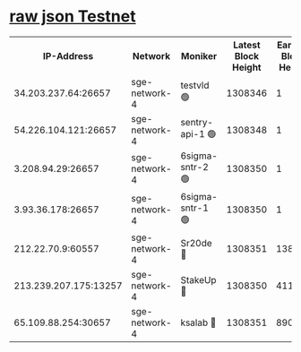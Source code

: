 
[raw json Testnet](https://rpc-check.sget.stavr.tech/sget/rpc-sget-result.json)
=


<table><tr><th>IP-Address</th><th>Network</th><th>Moniker</th><th>Latest Block Height</th><th>Earliest Block Height</th><th>Catching Up</th><th>Tx Index</th><th>Voting Power</th><th>Scan Time</th></tr><tr><td>34.203.237.64:26657</td><td>sge-network-4</td><td>testvld 🟢</td><td>1308346</td><td>1</td><td>False</td><td>on</td><td>0</td><td>2024-01-28T11:59:15.603907639UTC</td></tr><tr><td>54.226.104.121:26657</td><td>sge-network-4</td><td>sentry-api-1 🟢</td><td>1308348</td><td>1</td><td>False</td><td>on</td><td>0</td><td>2024-01-28T11:59:28.547133930UTC</td></tr><tr><td>3.208.94.29:26657</td><td>sge-network-4</td><td>6sigma-sntr-2 🟢</td><td>1308350</td><td>1</td><td>False</td><td>on</td><td>0</td><td>2024-01-28T11:59:38.722974279UTC</td></tr><tr><td>3.93.36.178:26657</td><td>sge-network-4</td><td>6sigma-sntr-1 🟢</td><td>1308350</td><td>1</td><td>False</td><td>on</td><td>0</td><td>2024-01-28T11:59:41.475721592UTC</td></tr><tr><td>212.22.70.9:60557</td><td>sge-network-4</td><td>Sr20de 🔴</td><td>1308351</td><td>138001</td><td>False</td><td>on</td><td>104</td><td>2024-01-28T11:59:44.419795239UTC</td></tr><tr><td>213.239.207.175:13257</td><td>sge-network-4</td><td>StakeUp 🔴</td><td>1308350</td><td>411001</td><td>False</td><td>off</td><td>100</td><td>2024-01-28T11:59:37.635123035UTC</td></tr><tr><td>65.109.88.254:30657</td><td>sge-network-4</td><td>ksalab 🔴</td><td>1308351</td><td>890001</td><td>False</td><td>off</td><td>1148</td><td>2024-01-28T11:59:41.900125021UTC</td></tr></table>
